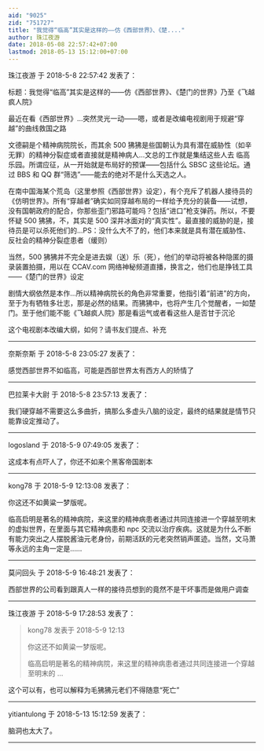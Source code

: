 ```yaml
---
aid: "9025"
zid: "751727"
title: "我觉得“临高”其实是这样的——仿《西部世界》、《楚...."
author: 珠江夜游
date: 2018-05-08 22:57:42+07:00
lastmod: 2018-05-13 15:12:00+07:00
---
```


珠江夜游 于 2018-5-8 22:57:42 发表了：

标题：我觉得“临高”其实是这样的——仿《西部世界》、《楚门的世界》乃至《飞越疯人院》

最近在看《西部世界》...突然灵光一动——嗯，或者是改编电视剧用于规避“穿越”的曲线救国之路

文德嗣是个精神病院院长，而其余 500 狒狒是些国朝认为具有潜在威胁性（如辛无罪）的精神分裂症或者直接就是精神病人...文总的工作就是集结这些人去 临高乐园。所谓应征，从一开始就是布局好的预谋——包括什么 SBSC 这些论坛。通过 BBS 和 QQ 群“筛选”——能去的绝对不是什么天选之人。

在南中国海某个荒岛（这里参照《西部世界》设定），有个充斥了机器人接待员的《仿明世界》。所有“穿越者”确实如同穿越布局的一样给予充分的装备——试想，没有国朝政府的配合，你那些歪门邪路可能吗？包括“进口”枪支弹药。所以，不要怀疑 500 狒狒，不，其实是 500 深井冰面对的“真实性”。最直接的威胁的是，接待员是可以杀死他们的...PS：没什么大不了的，他们本来就是具有潜在威胁性、反社会的精神分裂症患者（缓则）

当然，500 狒狒并不完全是进去娱（送）乐（死），他们的举动将被各种隐匿的摄录装置拍摄，用以在 CCAV.com 网络神秘频道直播，换言之，他们也是挣钱工具——《楚门的世界》设定

剧情大纲依然是本作...所以精神病院长的角色非常重要，他指引着“前进”的方向，至于为有牺牲多壮志，那是必然的结果。而狒狒中，也将产生几个觉醒者，一如楚门。至于他们能不能《飞越疯人院》那是看运气或者看这些人是否甘于沉沦

这个电视剧本改编大纲，如何？请书友们提点、补充

---

奈斯奈斯 于 2018-5-8 23:05:27 发表了：

感觉西部世界不如临高，可能是西部世界太有西方人的矫情了

---

巴拉莱卡大尉 于 2018-5-8 23:57:13 发表了：

我们硬穿越不需要这么多曲折，搞那么多虚头八脑的设定，最终的结果就是情节只能靠设定推动了。

---

logosland 于 2018-5-9 07:49:05 发表了：

这成本有点吓人了，你还不如来个黑客帝国剧本

---

kong78 于 2018-5-9 12:13:08 发表了：

你这还不如黄粱一梦版呢。

临高启明是著名的精神病院，来这里的精神病患者通过共同连接进一个穿越至明末的虚拟世界，在里面与其它精神病患和 npc 交流以治疗疾病。这就是为什么不断有能力突出之人摆脱酱油元老身份，前期活跃的元老突然销声匿迹。当然，文马萧等永远的主角一定是……

---

莫问回头 于 2018-5-9 16:48:21 发表了：

西部世界的公司看到跟真人一样的接待员想到的竟然不是干坏事而是做用户调查

---

珠江夜游 于 2018-5-9 17:28:53 发表了：

> kong78 发表于 2018-5-9 12:13
>
> 你这还不如黄粱一梦版呢。
>
> 临高启明是著名的精神病院，来这里的精神病患者通过共同连接进一个穿越至明末的 ...

这个可以有，也可以解释为毛狒狒元老们不得随意“死亡”

---

yitiantulong 于 2018-5-13 15:12:59 发表了：

脑洞也太大了。

---
